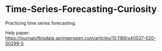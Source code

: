 # Time-Series-Forecasting-Curiosity
Practicing time series forecasting.

Help paper: https://journalofbigdata.springeropen.com/articles/10.1186/s40537-020-00299-5
